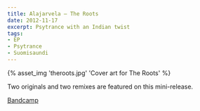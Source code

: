 ```yaml
---
title: Alajarvela — The Roots
date: 2012-11-17
excerpt: Psytrance with an Indian twist
tags:
- EP
- Psytrance
- Suomisaundi
---
```


{% asset_img 'theroots.jpg' 'Cover art for The Roots' %}

Two originals and two remixes are featured on this mini-release. 

[Bandcamp](https://mainstreamsheep.bandcamp.com/album/the-roots)

